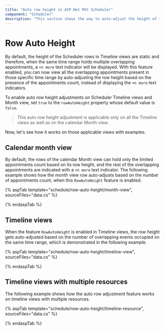```yaml
---
title: "Auto row height in ASP.Net MVC Scheduler"
component: "Scheduler"
description: "This section shows the way to auto-adjust the height of the work-cells of Scheduler based on the number of appointments present in those time ranges."
---
```


# Row Auto Height

By default, the height of the Scheduler rows in Timeline views are static and therefore, when the same time range holds multiple overlapping appointments, a `+n more` text indicator will be displayed. With this feature enabled, you can now view all the overlapping appointments present in those specific time range by auto-adjusting the row height based on the presence of the appointments count, instead of displaying the `+n more` text indicators.

To enable auto row height adjustments on Scheduler Timeline views and Month view, set `true` to the `rowAutoHeight` property whose default value is `false`.

> This auto row height adjustment is applicable only on all the Timeline views as well as on the calendar Month view.

Now, let's see how it works on those applicable views with examples.

## Calendar month view

By default, the rows of the calendar Month view can hold only the limited appointments count based on its row height, and the rest of the overlapping appointments are indicated with a `+n more` text indicator. The following example shows how the month view row auto-adjusts based on the number of appointments count, when this `RowAutoHeight` feature is enabled.

{% aspTab template="schedule/row-auto-height/month-view", sourceFiles="data.cs"  %}

{% endaspTab %}

## Timeline views

When the feature `RowAutoHeight` is enabled in Timeline views, the row height gets auto-adjusted based on the number of overlapping events occupied on the same time range, which is demonstrated in the following example.

{% aspTab template="schedule/row-auto-height/timeline-view", sourceFiles="data.cs"  %}

{% endaspTab %}

## Timeline views with multiple resources

The following example shows how the auto row adjustment feature works on timeline views with multiple resources.

{% aspTab template="schedule/row-auto-height/timeline-resource", sourceFiles="data.cs"  %}

{% endaspTab %}